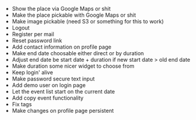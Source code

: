  - Show the place via Google Maps or shit
 - Make the place pickable with Google Maps or shit
 - Make image pickable (need S3 or something for this to work)
 - Logout
 - Register per mail
 - Reset password link
 - Add contact information on profile page
 - Make end date choosable either direct or by duration
 - Adjust end date be start date + duration if new start date > old end date
 - Make duration some nicer widget to choose from
 - Keep login' alive
 - Make password secure text input
 - Add demo user on login page
 - Let the event list start on the current date
 - Add copy event functionality
 - Fix tags
 - Make changes on profile page persistent